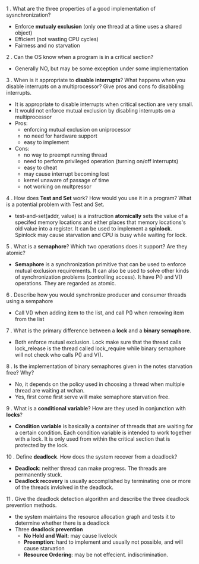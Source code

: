 1 . What are the three properties of a good implementation of sysnchronization?

- Enforce **mutualy exclusion** (only one thread at a time uses a shared object)
- Efficient (not wasting CPU cycles)
- Fairness and no starvation

2 . Can the OS know when a program is in a critical section?

- Generally NO, but may be some exception under some implementation

3 . When is it appropriate to **disable interrupts**? What happens when you disable interrupts on a multiprocessor? Give pros and cons fo disabbling interrupts.

- It is appropriate to disable interrupts when critical section are very small.
- It would not enforce mutual exclusion by disabling interrupts on a multiprocessor
- Pros:
   - enforcing mutual exclusion on uniprocessor
   - no need for hardware support
   - easy to implement
- Cons:
   - no way to preempt running thread
   - need to perform privileged operation (turning on/off interrupts)
   - easy to cheat
   - may cause interrupt becoming lost
   - kernel unaware of passage of time
   - not working on multpressor

4 . How does **Test and Set** work? How would you use it in a program? What is a potential problem with Test and Set.

- test-and-set(addr, value) is a instruction **atomically** sets the value of a specifed memory locations and either places that memory locations's old value into a register. It can be used to implement a **spinlock**. Spinlock may cause starvation and CPU is busy while waiting for lock.

5 . What is a **semaphore**? Which two operations does it support? Are they atomic?

- **Semaphore** is a synchronization primitive that can be used to enforce mutual exclusion requirements. It can also be used to solve other kinds of synchronization problems (controlling access). It have P() and V() operations. They are regarded as atomic.

6 . Describe how you would synchronize producer and consumer threads using a sempahore

- Call V() when adding item to the list, and call P() when removing item from the list

7 . What is the primary difference between a **lock** and a **binary semaphore**.

- Both enforce mutual exclusion. Lock make sure that the thread calls lock\_release is the thread called lock\_require while binary semaphore will not check who calls P() and V().

8 . Is the implementation of binary semaphores given in the notes starvation free? Why?

- No, it depends on the policy used in choosing a thread when multiple thread are waiting at wchan. 
- Yes, first come first serve will make semaphore starvation free.

9 . What is a **conditional variable**? How are they used in conjunction with **locks**?

- **Condition variable** is basically a container of  threads that are waiting for a certain condition. Each condition variable is intended to work together with a lock. It is only used from within the critical section that is protected by the lock.

10 . Define **deadlock**. How does the system recover from a deadlock?

- **Deadlock**: neither thread can make progress. The threads are permanently stuck.
- **Deadlock recovery** is usually accomplished by terminating one or more of the threads invlolved in the deadlock.

11 . Give the deadlock detection algorithm and describe the three deadlock prevention methods.

- the system maintains the resource allocation graph and tests it to determine whether there is a deadlock
- Three **deadlock prevention**
   - **No Hold and Wait**: may cause livelock
   - **Preemption**:  hard to implement and usually not possible, and will cause starvation
   - **Resource Ordering**: may be not effecient. indiscrimination.